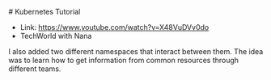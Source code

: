 # Kubernetes Tutorial 

- Link: https://www.youtube.com/watch?v=X48VuDVv0do
- TechWorld with Nana

I also added two different namespaces that interact between them. The idea was to learn how to get information from common resources through different teams.



